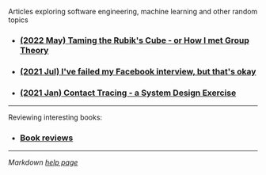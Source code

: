 Articles exploring software engineering, machine learning and other random topics

* ### [(2022 May) Taming the Rubik's Cube - or How I met Group Theory](blog_posts/rubiks_cube.md)
* ### [(2021 Jul) I've failed my Facebook interview, but that's okay](blog_posts/facebook_interview.md)
* ### [(2021 Jan) Contact Tracing - a System Design Exercise](blog_posts/contact_tracing.md)

***

Reviewing interesting books:

* ### [Book reviews](book_reviews/index.md)

***

*Markdown [help page](markdown_help.md)*
